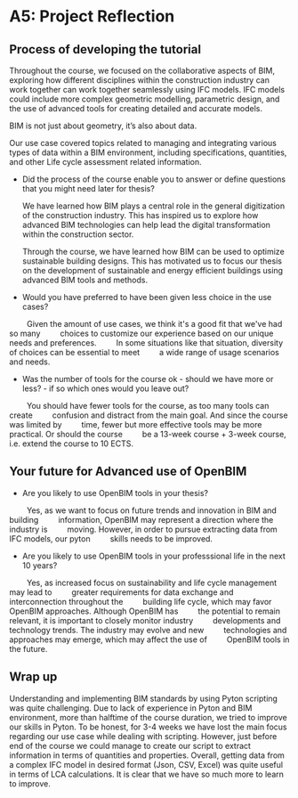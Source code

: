# A5: Project Reflection

## Process of developing the tutorial

Throughout the course, we focused on the collaborative aspects of BIM, exploring how different disciplines within the construction industry can work together can work together seamlessly using IFC models. IFC models could include more complex geometric modelling, parametric design, and the use of advanced tools for creating detailed and accurate models.

BIM is not just about geometry, it’s also about data. 

Our use case covered topics related to managing and integrating various types of data within a BIM environment, including specifications, quantities, and other Life cycle assessment related information.



- Did the process of the course enable you to answer or define questions that you might need later for thesis?
  
  
  
  We have learned how BIM plays a central role in the general digitization of the construction industry. This has inspired us to explore how advanced BIM technologies can help lead the digital transformation within the construction sector. 
  
  Through the course, we have learned how BIM can be used to optimize sustainable building designs. This has motivated us to focus our thesis on the development of sustainable and energy efficient buildings using advanced BIM tools and methods.



- Would you have preferred to have been given less choice in the use cases?
  
  

        Given the amount of use cases, we think it's a good fit that we've had so many         choices to customize our experience based on our unique needs and preferences.         In some situations like that situation, diversity of choices can be essential to meet         a wide range of usage scenarios and needs.



- Was the number of tools for the course ok - should we have more or less? - if so which ones would you leave out?
  
  

        You should have fewer tools for the course, as too many tools can create         confusion and distract from the main goal. And since the course was limited by         time, fewer but more effective tools may be more practical. Or should the course         be a 13-week course + 3-week course, i.e. extend the course to 10 ECTS.



## Your future for Advanced use of OpenBIM

- Are you likely to use OpenBIM tools in your thesis? 

        Yes, as we want to focus on future trends and innovation in BIM and building         information, OpenBIM may represent a direction where the industry is         moving. However, in order to pursue extracting data from IFC models, our pyton         skills needs to be improved.



- Are you likely to use OpenBIM tools in your professsional life in the next 10 years? 

        Yes, as increased focus on sustainability and life cycle management may lead to         greater requirements for data exchange and interconnection throughout the         building life cycle, which may favor OpenBIM approaches. Although OpenBIM has         the potential to remain relevant, it is important to closely monitor industry         developments and technology trends. The industry may evolve and new         technologies  and approaches may emerge, which may affect the use of         OpenBIM tools in the future.



## Wrap up

Understanding and implementing BIM standards by using Pyton scripting was quite challenging. Due to lack of experience in Pyton and BIM environment, more than halftime of the course duration, we tried to improve our skills in Pyton. To be honest, for 3-4 weeks we have lost the main focus regarding our use case while dealing with scripting. However, just before end of the course we could manage to create our script to extract information in terms of quantities and properties. Overall, getting data from a complex IFC model in desired format (Json, CSV, Excel) was quite useful in terms of LCA calculations. It is clear that we have so much more to learn to improve.






